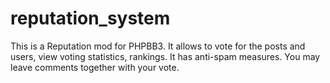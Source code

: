 reputation_system
=================

This is a Reputation mod for PHPBB3. It allows to vote for the posts and users, view voting statistics, rankings. It has anti-spam measures. You may leave comments together with your vote.